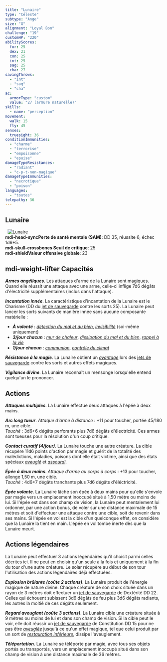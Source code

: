 ```yaml
---
title: "Lunaire"
type: "Céleste"
subtype: "Ange"
size: "G"
alignment: "Loyal Bon"
challenge: "19"
customHP: "220"
abilityScores:
  for: 25
  dex: 21
  con: 25
  int: 25
  sag: 25
  cha: 27
savingThrows:
  - "int"
  - "sag"
  - "cha"
ac:
  armorType: "custom"
  value: "27 (armure naturelle)"
skills:
  - name: "perception"
movement:
  walk: 15
  fly: 45
senses:
  truesight: 36
conditionImmunities:
  - "charme"
  - "terrorise"
  - "empoisonne"
  - "epuise"
damageTypeResistances:
  - "radiant"
  - "c-p-t-non-magique"
damageTypeImmunities:
  - "necrotique"
  - "poison"
languages:
  - "toutes"
telepathy: 36
---
```

## Lunaire
&nbsp;
[![Lunaire](https://www.douaratil.fr/illustrations/celeste/lunaire300.jpeg)](https://www.douaratil.fr/illustrations/celeste/lunaire.jpeg)  
**<v-icon>mdi-head-sync</v-icon>Perte de santé mentale (SAM)**: DD 35, réussite 6, échec 1d6+5.  
**<v-icon>mdi-skull-crossbones</v-icon> Seuil de critique**: 25      
**<v-icon>mdi-shield</v-icon>Valeur offensive globale**: 23   
## <v-icon>mdi-weight-lifter</v-icon> Capacités
_**Armes angéliques**_. Les attaques d'arme de la Lunaire sont magiques. Quand elle réussit une attaque avec une arme, celle-ci inflige 7d6 dégâts d'électricité supplémentaires (inclus dans l'attaque).

_**Incantation innée**_. La caractéristique d'incantation de la Lunaire est le Charisme (DD du [jet de sauvegarde](/utiliser-les-caracteristiques/#jets-de-sauvegarde) contre les sorts 25). La Lunaire peut lancer les sorts suivants de manière innée sans aucune composante matérielle :  
* _**À volonté**_ : [_détection du mal et du bien_](/grimoire/detection-du-mal-et-du-bien/), [_invisibilité_](/grimoire/invisibilite/) (soi-même uniquement)
* _**3/jour chacun**_ : [_mur de chaleur_](/grimoire/mur-de-chaleur/), [_dissipation du mal et du bien_](/grimoire/dissipation-du-mal-et-du-bien/), [_rappel à la vie_](/grimoire/rappel-a-la-vie/)
* _**1/jour chacun**_ : [_communion_](/grimoire/communion/), [_contrôle du climat_](/grimoire/controle-du-climat/)

_**Résistance à la magie**_. La Lunaire obtient un [_avantage_](/utiliser-les-caracteristiques/#avantage-et-desavantage) lors des [jets de sauvegarde](/utiliser-les-caracteristiques/#jets-de-sauvegarde) contre les sorts et autres effets magiques.

_**Vigilance divine**_. La Lunaire reconnaît un mensonge lorsqu'elle entend quelqu'un le prononcer.  

## Actions
_**Attaques multiples**_. La Lunaire effectue deux attaques à l'épée à deux mains.

_**Arc long tueur**_. _Attaque d'arme à distance_ : +11 pour toucher, portée 45/180 m, une cible.  
_Touché_ : 3d6+6 dégâts perforants plus 7d6 dégâts d'électricité. Ces armes sont tueuses pour la résolution d'un coup critique.

_**Contact curatif (4/jour)**_. La Lunaire touche une autre créature. La cible récupère 11d6 points d'action par magie et guérit de la totalité des malédictions, maladies, poisons dont elle était victime, ainsi que des états spéciaux [_aveuglé_](/gerer-la-sante-du-personnage/#aveugle) et [_assourdi_](/gerer-la-sante-du-personnage/#assourdi).

_**Épée à deux mains**_. _Attaque d'arme au corps à corps_ : +13 pour toucher, allonge 1,50 m, une cible.  
_Touché_ : 4d6+7 dégâts tranchants plus 7d6 dégâts d'éléctricité.

_**Épée volante**_. La Lunaire lâche son épée à deux mains pour qu'elle s'envole par magie vers un emplacement inoccupé situé à 1,50 mètre ou moins de lui. Si l'épée est dans son champ de vision, la Lunaire peut mentalement lui ordonner, par une action bonus, de voler sur une distance maximale de 15 mètres et soit d'effectuer une attaque contre une cible, soit de revenir dans ses mains. Si l'épée en vol est la cible d'un quelconque effet, on considère que la Lunaire la tient en main. L'épée en vol tombe inerte dès que la Lunaire meurt.

## Actions légendaires
La Lunaire peut effectuer 3 actions légendaires qu'il choisit parmi celles décrites ici. Il ne peut en choisir qu'un seule à la fois et uniquement à la fin du tour d'une autre créature. Le solar récupère au début de son tour l'utilisation des actions légendaires déjà effectuées.

_**Explosion brûlante (coûte 2 actions)**_. La Lunaire produit de l'énergie magique de nature divine. Chaque créature de son choix située dans un rayon de 3 mètres doit effectuer un [jet de sauvegarde](/utiliser-les-caracteristiques/#jets-de-sauvegarde) de Dextérité DD 22. Celles qui échouent subissent 3d6 dégâts de feu plus 3d6 dégâts radiants, les autres la moitié de ces dégâts seulement.

_**Regard aveuglant (coûte 3 actions)**_. La Lunaire cible une créature située à 9 mètres ou moins de lui et dans son champ de vision. Si la cible peut le voir, elle doit réussir un [jet de sauvegarde](/utiliser-les-caracteristiques/#jets-de-sauvegarde) de Constitution DD 15 pour ne pas être [_aveuglée_](/gerer-la-sante-du-personnage/#aveugle) jusqu'à ce qu'un effet magique, tel que celui produit par un sort de [_restauration inférieure_](/grimoire/restauration-inferieure/), dissipe l'aveuglement.

_**Téléportation**_. La Lunaire se téléporte par magie, avec tous ses objets portés ou transportés, vers un emplacement inoccupé situé dans son champ de vision à une distance maximale de 36 mètres.
